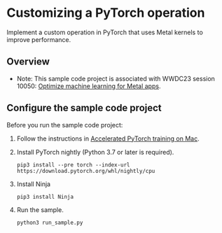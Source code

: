 # Customizing a PyTorch operation

Implement a custom operation in PyTorch that uses Metal kernels to improve performance.

## Overview

- Note: This sample code project is associated with WWDC23 session 10050: [Optimize machine learning for Metal apps](https://developer.apple.com/wwdc23/10050).

## Configure the sample code project

Before you run the sample code project:

1. Follow the instructions in [Accelerated PyTorch training on Mac](https://developer.apple.com/metal/pytorch/).

2. Install PyTorch nightly (Python 3.7 or later is required).

	```
	pip3 install --pre torch --index-url https://download.pytorch.org/whl/nightly/cpu
	```

3. Install Ninja

	```
	pip3 install Ninja
	```

4. Run the sample.

	```
	python3 run_sample.py
	```